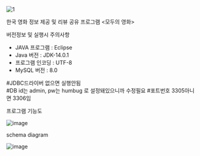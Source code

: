 ![1](https://user-images.githubusercontent.com/77532413/121040303-c2d6d300-c7ec-11eb-9c6a-2c53a570ba61.PNG)
            
            
한국 영화 정보 제공 및 리뷰 공유 프로그램 <모두의 영화>

    
    
버전정보 및 실행시 주의사항   

- JAVA 프로그램 : Eclipse
- Java 버전 : JDK-14.0.1
- 프로그램 인코딩 : UTF-8
- MySQL 버전 : 8.0

        
#JDBC드라이버 없으면 실행안됨      
#DB id는 admin, pw는 humbug 로 설정돼있으니까 수정필요
#포트번호 3305아니면 3306임       





프로그램 기능도    


![image](https://user-images.githubusercontent.com/77532413/121040792-27922d80-c7ed-11eb-8892-2297251277b5.png)




schema diagram      


![image](https://user-images.githubusercontent.com/77532413/121040918-41cc0b80-c7ed-11eb-8f3e-cb5972201138.png)


